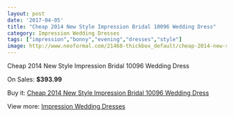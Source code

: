 ```yaml
---
layout: post
date: '2017-04-05'
title: "Cheap 2014 New Style Impression Bridal 10096 Wedding Dress"
category: Impression Wedding Dresses
tags: ["impression","bonny","evening","dresses","style"]
image: http://www.neoformal.com/21468-thickbox_default/cheap-2014-new-style-impression-bridal-10096-wedding-dress.jpg
---
```

Cheap 2014 New Style Impression Bridal 10096 Wedding Dress

On Sales: **$393.99**
<a href="https://www.neoformal.com/en/impression-wedding-dresses-2014/6978-cheap-2014-new-style-impression-bridal-10096-wedding-dress.html"><amp-img layout="responsive" width="600" height="600" src="//www.neoformal.com/21468-thickbox_default/cheap-2014-new-style-impression-bridal-10096-wedding-dress.jpg" alt="Cheap 2014 New Style Impression Bridal 10096 Wedding Dress 0" /></a>
<a href="https://www.neoformal.com/en/impression-wedding-dresses-2014/6978-cheap-2014-new-style-impression-bridal-10096-wedding-dress.html"><amp-img layout="responsive" width="600" height="600" src="//www.neoformal.com/21469-thickbox_default/cheap-2014-new-style-impression-bridal-10096-wedding-dress.jpg" alt="Cheap 2014 New Style Impression Bridal 10096 Wedding Dress 1" /></a>

Buy it: [Cheap 2014 New Style Impression Bridal 10096 Wedding Dress](https://www.neoformal.com/en/impression-wedding-dresses-2014/6978-cheap-2014-new-style-impression-bridal-10096-wedding-dress.html "Cheap 2014 New Style Impression Bridal 10096 Wedding Dress")

View more: [Impression Wedding Dresses](https://www.neoformal.com/en/105-impression-wedding-dresses-2014 "Impression Wedding Dresses")